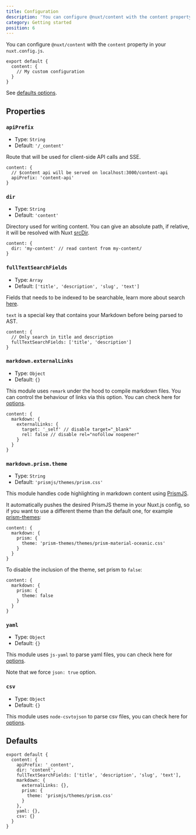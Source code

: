```yaml
---
title: Configuration
description: 'You can configure @nuxt/content with the content property in your nuxt.config.js.'
category: Getting started
position: 6
---
```


You can configure `@nuxt/content` with the `content` property in your `nuxt.config.js`.

```js{}[nuxt.config.js]
export default {
  content: {
    // My custom configuration
  }
}
```

See [defaults options](#defaults).

## Properties

### `apiPrefix`

- Type: `String`
- Default: `'/_content'`

Route that will be used for client-side API calls and SSE.

```js{}[nuxt.config.js]
content: {
  // $content api will be served on localhost:3000/content-api
  apiPrefix: 'content-api'
}
```

### `dir`

- Type: `String`
- Default: `'content'`

Directory used for writing content.
You can give an absolute path, if relative, it will be resolved with Nuxt [srcDir](https://nuxtjs.org/api/configuration-srcdir).

```js{}[nuxt.config.js]
content: {
  dir: 'my-content' // read content from my-content/
}
```

### `fullTextSearchFields`

- Type: `Array`
- Default: `['title', 'description', 'slug', 'text']`

Fields that needs to be indexed to be searchable, learn more about search [here](/fetching#searchfield-value).

`text` is a special key that contains your Markdown before being parsed to AST.

```js{}[nuxt.config.js]
content: {
  // Only search in title and description
  fullTextSearchFields: ['title', 'description']
}
```

### `markdown.externalLinks`

- Type: `Object`
- Default: `{}`

This module uses `remark` under the hood to compile markdown files. You can control the behaviour of links via this option. You can check here for [options](https://github.com/remarkjs/remark-external-links#api).

```js{}[nuxt.config.js]
content: {
  markdown: {
    externalLinks: {
      target: '_self' // disable target="_blank"
      rel: false // disable rel="nofollow noopener"
    }
  }
}
```

### `markdown.prism.theme`

- Type: `String`
- Default: `'prismjs/themes/prism.css'`

This module handles code highlighting in markdown content using [PrismJS](https://prismjs.com).

It automatically pushes the desired PrismJS theme in your Nuxt.js config, so if you want to use a different theme than the default one, for example [prism-themes](https://github.com/PrismJS/prism-themes):

```js{}[nuxt.config.js]
content: {
  markdown: {
    prism: {
      theme: 'prism-themes/themes/prism-material-oceanic.css'
    }
  }
}
```

To disable the inclusion of the theme, set prism to `false`:

```js{}[nuxt.config.js]
content: {
  markdown: {
    prism: {
      theme: false
    }
  }
}
```

### `yaml`

- Type: `Object`
- Default: `{}`

This module uses `js-yaml` to parse yaml files, you can check here for [options](https://github.com/nodeca/js-yaml#api).

Note that we force `json: true` option.

### `csv`

- Type: `Object`
- Default: `{}`

This module uses `node-csvtojson` to parse csv files, you can check here for [options](https://github.com/Keyang/node-csvtojson#parameters).

## Defaults

```js{}[nuxt.config.js]
export default {
  content: {
    apiPrefix: '_content',
    dir: 'content',
    fullTextSearchFields: ['title', 'description', 'slug', 'text'],
    markdown: {
      externalLinks: {},
      prism: {
        theme: 'prismjs/themes/prism.css'
      }
    },
    yaml: {},
    csv: {}
  }
}
```
